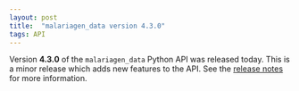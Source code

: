 ```yaml
---
layout: post
title:  "malariagen_data version 4.3.0"
tags: API
---
```


Version <strong>4.3.0</strong> of the `malariagen_data` Python API was
released today. This is a minor release which adds new features to the
API. See the [release
notes](https://github.com/malariagen/malariagen-data-python/releases/tag/v4.3.0)
for more information.
